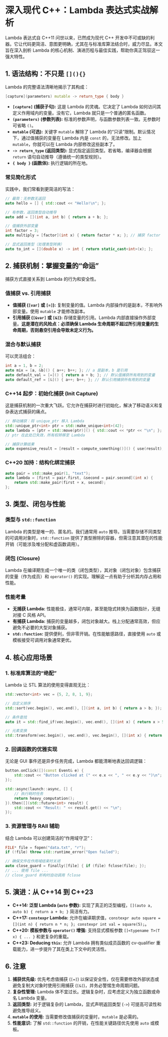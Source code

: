 # 深入现代 C++：Lambda 表达式实战解析

Lambda 表达式自 C++11 问世以来，已然成为现代 C++ 开发中不可或缺的利器。它让代码更简洁、意图更明确，尤其在与标准库算法结合时，威力尽显。本文旨在深入剖析 Lambda 的核心机制、演进历程与最佳实践，帮助你真正驾驭这一强大特性。

## 1. 语法结构：不只是 `[](){} `

Lambda 的完整语法清晰地揭示了其构成：

```cpp
[capture](parameters) mutable -> return_type { body }
```

*   **`[capture]` (捕获子句):** 这是 Lambda 的灵魂。它决定了 Lambda 如何访问其定义作用域内的变量。没有它，Lambda 就只是一个普通的匿名函数。
*   **`(parameters)` (参数列表):** 标准的参数声明，与函数参数列表一致。无参数时可省略 `()`。
*   **`mutable` (可选):** 关键字 `mutable` 解除了 Lambda 的“只读”限制。默认情况下，通过值捕获的变量在 Lambda 内是 `const` 的，无法修改。加上 `mutable`，你就可以在 Lambda 内部修改这些副本了。
*   **`-> return_type` (返回类型):** 显式指定返回类型。若省略，编译器会根据 `return` 语句自动推导（遵循统一的类型规则）。
*   **`{ body }` (函数体):** 执行逻辑的所在地。

### 常见简化形式

实践中，我们常看到更简洁的写法：

```cpp
// 最简：无参数无返回
auto hello = [] { std::cout << "Hello!\n"; };

// 有参数，返回类型自动推导
auto add = [](int a, int b) { return a + b; };

// 值捕获外部变量
int factor = 3;
auto multiply = [factor](int x) { return factor * x; }; // 捕获 factor 的副本

// 显式返回类型（处理类型转换）
auto to_int = [](double x) -> int { return static_cast<int>(x); };
```

## 2. 捕获机制：掌握变量的“命运”

捕获方式直接关系到 Lambda 的行为和安全性。

### 值捕获 vs. 引用捕获

*   **值捕获 (`[var]` 或 `[=]`):** 复制变量的值。Lambda 内部操作的是副本，不影响外部变量。使用 `mutable` 才能修改副本。
*   **引用捕获 (`[&var]` 或 `[&]`):** 存储变量的引用。Lambda 内部直接操作外部变量。**这是潜在的风险点：必须确保 Lambda 生命周期不超过所引用变量的生命周期，否则悬空引用会导致未定义行为。**

### 混合与默认捕获

可以灵活组合：
```cpp
int a = 1, b = 2;
auto mix = [a, &b]() { a++; b++; }; // a 是副本，b 是引用
auto default_val = [=]() { return a + b; }; // 默认值捕获所有用到的变量
auto default_ref = [&]() { a++; b++; }; // 默认引用捕获所有用到的变量
```

### C++14 起步：初始化捕获 (Init Capture)

这是捕获机制的一次重大飞跃。它允许在捕获时进行初始化，解决了移动语义和复杂表达式捕获的痛点。

```cpp
// 移动捕获：将 unique_ptr 移入 Lambda
std::unique_ptr<int> ptr = std::make_unique<int>(42);
auto lambda = [ptr = std::move(ptr)]() { std::cout << *ptr << "\n"; };
// ptr 在此处已失效，所有权转移至 Lambda

// 捕获计算结果
auto expensive_result = [result = compute_something()]() { use(result); };
```

### C++20 加持：结构化绑定捕获

```cpp
auto pair = std::make_pair(1, "text");
auto lambda = [first = pair.first, &second = pair.second](int x) {
    return std::make_pair(first + x, second);
};
```

## 3. 类型、闭包与性能

### 类型与 `std::function`

Lambda 的类型是唯一的、匿名的。我们通常用 `auto` 推导。当需要存储不同类型的可调用对象时，`std::function` 提供了类型擦除的容器，但需注意其潜在的性能开销（可能涉及堆分配和虚函数调用）。

### 闭包 (Closure)

Lambda 在编译期生成一个唯一的类（闭包类型），其对象（闭包对象）包含捕获的变量（作为成员）和 `operator()` 的实现。理解这一点有助于分析其内存占用和性能。

### 性能考量

*   **无捕获 Lambda:** 性能极佳，通常可内联，甚至能隐式转换为函数指针，无缝对接 C 风格 API。
*   **有捕获 Lambda:** 捕获的变量越多，闭包对象越大。栈上分配通常高效，但应避免不必要的大型对象捕获。
*   **`std::function`:** 提供便利，但非零开销。在性能敏感路径，直接使用 `auto` 或模板接受可调用对象通常更优。

## 4. 核心应用场景

### 1. 标准库算法的“绝配”

Lambda 让 STL 算法的使用变得直观无比：

```cpp
std::vector<int> vec = {5, 2, 8, 1, 9};

// 自定义排序
std::sort(vec.begin(), vec.end(), [](int a, int b) { return a > b; });

// 条件查找
auto it = std::find_if(vec.begin(), vec.end(), [](int x) { return x > 5; });

// 元素变换
std::transform(vec.begin(), vec.end(), vec.begin(), [](int x) { return x * x; });
```

### 2. 回调函数的优雅实现

无论是 GUI 事件还是异步任务完成，Lambda 都能清晰地表达回调逻辑：

```cpp
button.onClick([](const Event& e) {
    std::cout << "Button clicked at (" << e.x << ", " << e.y << ")\n";
});

std::async(launch::async, [] {
    // 执行耗时任务
    return heavy_computation();
}).then([](std::future<int> result) {
    std::cout << "Result: " << result.get() << "\n";
});
```

### 3. 资源管理与 RAII 辅助

结合 Lambda 可以创建简洁的“作用域守卫”：

```cpp
FILE* file = fopen("data.txt", "r");
if (!file) throw std::runtime_error("Open failed");

// 确保文件在作用域结束时关闭
auto close_guard = finally([file] { if (file) fclose(file); });
// ... 使用 file ...
// close_guard 析构时自动调用 fclose
```

## 5. 演进：从 C++14 到 C++23

*   **C++14: 泛型 Lambda (`auto` 参数):** 实现了真正的泛型编程，`[](auto a, auto b) { return a + b; }` 简洁有力。
*   **C++17: `constexpr` Lambda:** 允许在编译期求值，`constexpr auto square = [](int n) { return n * n; }; constexpr int val = square(5);`。
*   **C++20: 模板参数与 `operator()` 增强:** 支持显式模板参数 `[]<typename T>(T x) { ... }` 和更复杂的重载。
*   **C++23: Deducing `this`:** 允许 Lambda 拥有类似成员函数的 cv-qualifier 重载能力，进一步提升了其在类上下文中的灵活性。

## 6. 注意

1.  **捕获优先级:** 优先考虑值捕获 (`[=]`) 以保证安全性，仅在需要修改外部状态或避免复制大对象时使用引用捕获 (`[&]`)，并务必警惕生命周期问题。
2.  **复杂性管理:** Lambda 体不宜过长。逻辑复杂时，应考虑定义为独立函数或命名 Lambda 变量。
3.  **返回类型:** 对于逻辑复杂的 Lambda，显式声明返回类型 (`->`) 可提高可读性和避免推导歧义。
4.  **`mutable` 的使用:** 当需要修改值捕获的变量时，`mutable` 是必需的。
5.  **性能意识:** 了解 `std::function` 的开销，在性能关键路径优先使用 `auto` 或模板。


